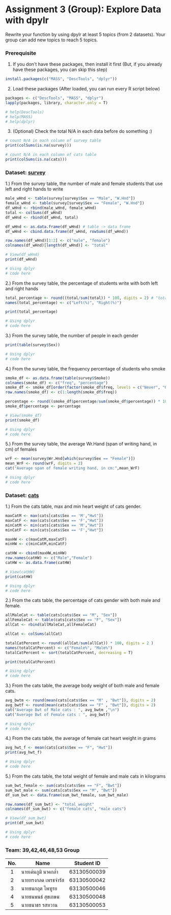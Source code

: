 # Assignment 3 (Group): Explore Data with dpylr
Rewrite your function by using dpylr at least 5 topics (from 2 datasets). Your group can add new topics to reach 5 topics.

### Prerequisite

1. If you don't have these packages, then install it first (But, if you already have these packages, you can skip this step)
```R
install.packages(c("MASS", "DescTools", "dplyr"))
```

2. Load these packages (After loaded, you can run every R script below)
```R
packages <- c("DescTools", "MASS", "dplyr")
lapply(packages, library, character.only = T)

# help(DescTools)
# help(MASS)
# help(dplyr)
```

3. (Optional) Check the total N/A in each data before do something :)
```R
# count N/A in each column of survey table
print(colSums(is.na(survey)))

# count N/A in each column of cats table
print(colSums(is.na(cats))) 
```

### Dataset: [survey](https://www.rdocumentation.org/packages/MASS/versions/7.3-47/topics/survey)

1.) From the survey table, the number of male and female students that use left and right hands to write
```R
male_wHnd <- table(survey[survey$Sex == "Male", "W.Hnd"])
female_wHnd <- table(survey[survey$Sex == "Female", "W.Hnd"])
df_wHnd <- rbind(male_wHnd, female_wHnd)
total <- colSums(df_wHnd)
df_wHnd <- rbind(df_wHnd, total)

df_wHnd <- as.data.frame(df_wHnd) # table -> data frame
df_wHnd <- cbind.data.frame(df_wHnd, rowSums(df_wHnd))

row.names(df_wHnd)[1:2] <- c("male", "female")
colnames(df_wHnd)[length(df_wHnd)] <- "total"

# View(df_wHnd)
print(df_wHnd)

# Using dplyr
# code here
```

2.) From the survey table, the percentage of students write with both left and right hands
```R
total_percentage <- round((total/sum(total)) * 100, digits = 2) # "total" from item 1
names(total_percentage) <- c("Left(%)", "Right(%)")

print(total_percentage)

# Using dplyr
# code here
```

3.) From the survey table, the number of people in each gender
```R
print(table(survey$Sex))

# Using dplyr
# code here
```

4.) From the survey table, the frequency percentage of students who smoke
```R
smoke_df <- as.data.frame(table(survey$Smoke))
colnames(smoke_df) <- c("freq", "percentage")
smoke_df <- smoke_df[order(factor(smoke_df$freq, levels = c("Never", "Occas", "Regul", "Heavy"))), ]
row.names(smoke_df) <- c(1:length(smoke_df$freq))

percentage <- round((smoke_df$percentage/sum(smoke_df$percentage)) * 100, digits = 3)
smoke_df$percentage <- percentage

# View(smoke_df)
print(smoke_df)

# Using dplyr
# code here
```

5.) From the survey table, the average Wr.Hand (span of writing hand, in cm) of females
```R
wrF <- mean(survey$Wr.Hnd[which(survey$Sex == "Female")])
mean_WrF <- round(wrF, digits = 2)
cat("Average span of female writing hand, in cm:",mean_WrF)

# Using dplyr
# code here
```

### Dataset: [cats](https://www.rdocumentation.org/packages/MASS/versions/7.3-47/topics/cats)

1.) From the cats table, max and min heart weight of cats gender.
```R
maxCatM <- max(cats[cats$Sex == 'M',"Hwt"])
maxCatF <- max(cats[cats$Sex == 'F',"Hwt"])
minCatM <- min(cats[cats$Sex == 'M',"Hwt"])
minCatF <- min(cats[cats$Sex == 'F',"Hwt"])

maxHW <- c(maxCatM,maxCatF)
minHW <- c(minCatM,minCatF)

catHW <- cbind(maxHW,minHW)
row.names(catHW) <- c("Male","Female")
catHW <- as.data.frame(catHW)

# View(catHW)
print(catHW)

# Using dplyr
# code here
```

2.) From the cats table, the percentage of cats gender with both male and female.
```R
allMaleCat <- table(cats[cats$Sex == "M", "Sex"])
allFemaleCat <- table(cats[cats$Sex == "F", "Sex"])
allCat <- rbind(allMaleCat,allFemaleCat)

allCat <- colSums(allCat)

totalCatPercent <- round((allCat/sum(allCat)) * 100, digits = 2 )
names(totalCatPercent) <- c("Female%", "Male%")
totalCatPercent <- sort(totalCatPercent, decreasing = T)

print(totalCatPercent)

# Using dplyr
# code here
```

3.) From the cats table, the average body weight of both male and female cats.
```R
avg_bwtm <- round(mean(cats[cats$Sex == "M" , "Bwt"]), digits = 2)
avg_bwtf <- round(mean(cats[cats$Sex == "F" , "Bwt"]), digits = 2)
cat("Average Bwt of Male cats : ", avg_bwtm ,"\n")
cat("Average Bwt of Female cats : ", avg_bwtf)

# Using dplyr
# code here
```

4.) From the cats table, the average of female cat heart weight in grams
```R
avg_hwt_f <- mean(cats[cats$Sex == "F", "Hwt"])
print(avg_hwt_f)

# Using dplyr
# code here
```

5.) From the cats table, the total weight of female and male cats in kilograms
```R
sum_bwt_female <- sum(cats[cats$Sex == "F", "Bwt"])
sum_bwt_male <- sum(cats[cats$Sex == "M", "Bwt"])
df_sum_bwt <- data.frame(sum_bwt_female, sum_bwt_male)

row.names(df_sum_bwt) <- "total weight"
colnames(df_sum_bwt) <- c("female cats", "male cats")

# View(df_sum_bwt)
print(df_sum_bwt)

# Using dplyr
# code here
```

### Team: 39,42,46,48,53 Group
| No. | Name              | Student ID   |
|:---:|-------------------|--------------|
|  1  | นายเด่นภูมิ นาคกล่ำ    | 63130500039  |
|  2  | นายทรงกลด เพรชจำรัส  | 63130500042  |
|  3  | นายธนกฤต ไพฑูรย     | 63130500046 |
|  4  | นายธนพนธ์ สุขเกษม     | 63130500048 |
|  5  | นายธนาธร รสหวาน     | 63130500053 |
